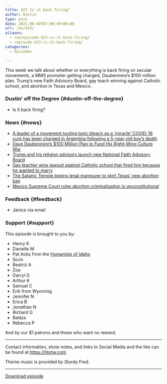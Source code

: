 ```yaml
---
title: 423 Is it back firing?
author: Dustin
type: post
date: 2021-09-09T07:08:49+00:00
url: /an/423/
aliases:
  - /an/episode-423-is-it-back-firing/
  - /episode-423-is-it-back-firing/
categories:
  - Episodes

---
```

<div id="buzzsprout-player-10552686"></div><script src="https://www.buzzsprout.com/1983601/10552686-423-is-it-back-firing.js?container_id=buzzsprout-player-10552686&player=small" type="text/javascript" charset="utf-8"></script>

This week we talk about whether or everything is back firing on secular movements, a MMS promoter getting charged, Daubenmire&#8217;s $100 million plan, Trump&#8217;s new Faith Advisory Board, gay teach winning against Catholic school, and abortion in Texas and Mexico.

<!--more-->

### Dustin&#8217; off the Degree {#dustin-off-the-degree}

  * Is it back firing?

### News {#news}

  *  <a href="https://www.businessinsider.com/toxic-bleach-miracle-andreas-kalcker-charged-argentina-2021-9" target="_blank" rel="noopener">A leader of a movement touting toxic bleach as a &#8216;miracle&#8217; COVID-19 cure has been charged in Argentina following a 5-year-old boy&#8217;s death</a>
  *  <a href="https://www.rightwingwatch.org/post/dave-daubenmires-100-million-plan-to-fund-his-right-wing-culture-war/" target="_blank" rel="noopener">Dave Daubenmire&#8217;s $100 Million Plan to Fund His Right-Wing Culture War</a>
  *  <a href="https://religionnews.com/2021/09/04/trump-and-his-religion-advisors-launch-new-national-faith-advisory-board/" target="_blank" rel="noopener">Trump and his religion advisors launch new National Faith Advisory Board</a>
  *  <a href="https://www.pinknews.co.uk/2021/09/05/gay-teacher-lawsuit-catholic-school-fired/" target="_blank" rel="noopener">Gay teacher wins lawsuit against Catholic school that fired him because he wanted to marry</a>
  *  <a href="https://m.sacurrent.com/the-daily/archives/2021/09/04/the-satanic-temple-begins-legal-maneuver-to-skirt-texas-new-abortion-ban" target="_blank" rel="noopener">The Satanic Temple begins legal maneuver to skirt Texas&#8217; new abortion ban</a>
  *  <a href="https://www.cnn.com/2021/09/07/americas/mexico-criminalizing-abortion-unconstitutional-intl-latam/index.html" target="_blank" rel="noopener">Mexico Supreme Court rules abortion criminalization is unconstitutional</a>

### Feedback {#feedback}

  * Janice via email

### Support {#support}

This episode is brought to you by:

  * Henry K
  * Danielle M
  * Pat Acks from the <a href="https://www.humanistsofidaho.org/" target="_blank" rel="noopener">Humanists of Idaho</a>
  * SoJo
  * Beatriz A
  * Zoe
  * Darryl G
  * Arthur K
  * Samuel C
  * Erik from Wyoming
  * Jennifer N
  * Erica B
  * Jonathan N
  * Richard G
  * Balázs
  * Rebecca P

And by our $1 patrons and those who want no reward.

* * *

Contact information, show notes, and links to Social Media and the like can be found at <https://htotw.com>

Theme music is provided by Sturdy Fred.

* * *

<a href="https://cdn.nomads.studio/file/nsp-media/atheist_nomads_423.mp3" target="_blank" rel="noopener">Download episode</a>